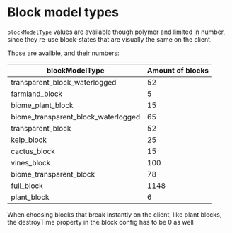 # Block model types

`blockModelType` values are available though polymer and limited in number, since they re-use block-states that are visually the same on the client.

Those are availble, and their numbers:

blockModelType | Amount of blocks
---|---
transparent_block_waterlogged | 52
farmland_block | 5
biome_plant_block | 15
biome_transparent_block_waterlogged | 65
transparent_block | 52
kelp_block | 25
cactus_block | 15
vines_block | 100
biome_transparent_block | 78
full_block | 1148
plant_block | 6

When choosing blocks that break instantly on the client, like plant blocks, the destroyTime property in the block config has to be 0 as well